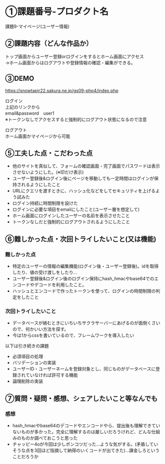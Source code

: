 # ①課題番号-プロダクト名

課題9-マイページ(ユーザー情報)

## ②課題内容（どんな作品か）
トップ画面からユーザー登録orログインをするとホーム画面にアクセス<br>
→ホーム画面からはログアウトや登録情報の確認・編集ができる。


## ③DEMO
https://snowtapir22.sakura.ne.jp/gs09-php4/index.php

ログイン<br>
上記のリンクから<br>
email&password　user1<br>
※トークンなしでアクセスすると強制的にログアウト状態になるので注意

ログアウト<br>
ホーム画面かマイページから可能

## ⑤工夫した点・こだわった点
- 他のサイトを真似して、フォームの確認画面・完了画面でパスワードは表示させないようにした。(※印だけ表示)
- ユーザー登録後&ログイン後にページを移動しても一定時間はログインが保持されるようにしたこと
- URLにクエリを渡すときに、ハッシュ化などをしてセキュリティを上げるよう試みた
- ログイン持続に時間制限を設けた
- ログインに必要な項目をemailにしたこと(ユーザー層を想定して)
- ホーム画面にログインしたユーザーの名前を表示させたこと
- トークンなしだと強制的にログアウトされるようにしたこと


## ⑥難しかった点・次回トライしたいこと(又は機能)

### 難しかった点
- 特定のユーザーの情報の編集機能(ログイン後・ユーザー登録後)。idを取得したり、値の受け渡しをしたり…
- ユーザー登録後&ログイン後のログイン保持にhash_hmacやbase64でのエンコードやデコードを利用したこと。
- ハッシュとエンコードで作ったトークンを使って、ログインの時間制限の判定をしたこと

### 次回トライしたいこと
- データベースが絡むときにいちいちサクラサーバーにあげるのが面倒くさいので、何かいい方法を探す。
- 今は1からcssを書いているので、フレームワークを導入したい

以下は引き続きの課題
- 必須項目の処理
- バリデーションの実装
- ユーザーID・ユーザーネームを登録対象とし、同じものがデータベースに登録されていなければ許可する機能
- 論理削除の実装

## ⑦質問・疑問・感想、シェアしたいこと等なんでも
### 感想
- hash_hmacやbase64のデコードやエンコードやら、提出後も理解できていないものが多かった。完全に理解するのは厳しいだろうけれど、どんな仕組みのものか調べておこうと思った
- チャッピー4oが今回は少しポンコツだった…ような気がする。(矛盾していそうな点を3回ほど指摘して納得のいくコードが出てきた)…課金しろということだろうか
